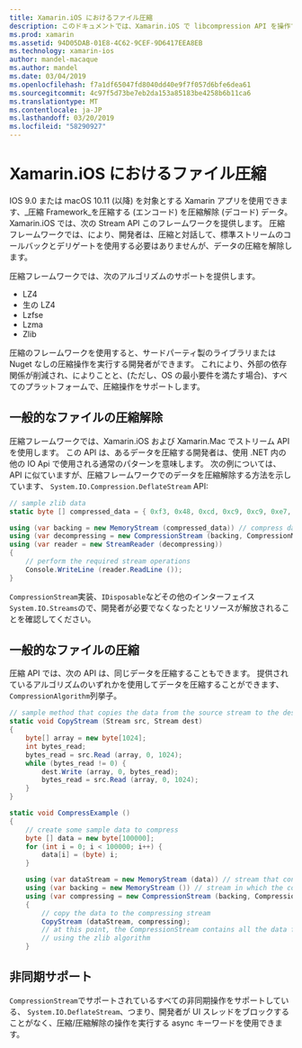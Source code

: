 ```yaml
---
title: Xamarin.iOS におけるファイル圧縮
description: このドキュメントでは、Xamarin.iOS で libcompression API を操作する方法について説明します。 縮小された、膨張させること、について説明し、さまざまなアルゴリズムをサポートします。
ms.prod: xamarin
ms.assetid: 94D05DAB-01E8-4C62-9CEF-9D6417EEA8EB
ms.technology: xamarin-ios
author: mandel-macaque
ms.author: mandel
ms.date: 03/04/2019
ms.openlocfilehash: f7a1df65047fd8040dd40e9f7f057d6bfe6dea61
ms.sourcegitcommit: 4c97f5d73be7eb2da153a85183be4258b6b11ca6
ms.translationtype: MT
ms.contentlocale: ja-JP
ms.lasthandoff: 03/20/2019
ms.locfileid: "58290927"
---
```

# <a name="file-compression-in-xamarinios"></a>Xamarin.iOS におけるファイル圧縮

IOS 9.0 または macOS 10.11 (以降) を対象とする Xamarin アプリを使用できます、_圧縮 Framework_を圧縮する (エンコード) を圧縮解除 (デコード) データ。 Xamarin.iOS では、次の Stream API このフレームワークを提供します。 圧縮フレームワークでは、により、開発者は、圧縮と対話して、標準ストリームのコールバックとデリゲートを使用する必要はありませんが、データの圧縮を解除します。

圧縮フレームワークでは、次のアルゴリズムのサポートを提供します。

* LZ4
* 生の LZ4
* Lzfse
* Lzma
* Zlib

圧縮のフレームワークを使用すると、サードパーティ製のライブラリまたは Nuget なしの圧縮操作を実行する開発者ができます。 これにより、外部の依存関係が削減され、によりことと、(ただし、OS の最小要件を満たす場合)、すべてのプラットフォームで、圧縮操作をサポートします。

## <a name="general-file-decompression"></a>一般的なファイルの圧縮解除

圧縮フレームワークでは、Xamarin.iOS および Xamarin.Mac でストリーム API を使用します。 この API は、あるデータを圧縮する開発者は、使用 .NET 内の他の IO Api で使用される通常のパターンを意味します。 次の例については、API に似ていますが、圧縮フレームワークでのデータを圧縮解除する方法を示しています、 `System.IO.Compression.DeflateStream` API:

```csharp
// sample zlib data
static byte [] compressed_data = { 0xf3, 0x48, 0xcd, 0xc9, 0xc9, 0xe7, 0x02, 0x00 };

using (var backing = new MemoryStream (compressed_data)) // compress data to read
using (var decompressing = new CompressionStream (backing, CompressionMode.Decompress, CompressionAlgorithm.Zlib)) // create decompression stream with the correct algorithm
using (var reader = new StreamReader (decompressing))
{
    // perform the required stream operations
    Console.WriteLine (reader.ReadLine ());
}
```

`CompressionStream`実装、`IDisposable`などその他のインターフェイス`System.IO.Streams`ので、開発者が必要でなくなったとリソースが解放されることを確認してください。

## <a name="general-file-compression"></a>一般的なファイルの圧縮

圧縮 API では、次の API は、同じデータを圧縮することもできます。 提供されているアルゴリズムのいずれかを使用してデータを圧縮することができます、`CompressionAlgorithm`列挙子。

```csharp
// sample method that copies the data from the source stream to the destination stream
static void CopyStream (Stream src, Stream dest)
{
    byte[] array = new byte[1024];
    int bytes_read;
    bytes_read = src.Read (array, 0, 1024);
    while (bytes_read != 0) {
        dest.Write (array, 0, bytes_read);
        bytes_read = src.Read (array, 0, 1024);
    }
}

static void CompressExample ()
{
    // create some sample data to compress
    byte [] data = new byte[100000];
    for (int i = 0; i < 100000; i++) {
        data[i] = (byte) i;
    }

    using (var dataStream = new MemoryStream (data)) // stream that contains the data to compress
    using (var backing = new MemoryStream ()) // stream in which the compress data will be written
    using (var compressing = new CompressionStream (backing, CompressionMode.Compress, CompressionAlgorithm.Zlib, true))
    {
        // copy the data to the compressing stream
        CopyStream (dataStream, compressing);
        // at this point, the CompressionStream contains all the data from the dataStream but compressed
        // using the zlib algorithm
    }
```

## <a name="async-support"></a>非同期サポート

`CompressionStream`でサポートされているすべての非同期操作をサポートしている、 `System.IO.DeflateStream`、つまり、開発者が UI スレッドをブロックすることがなく、圧縮/圧縮解除の操作を実行する async キーワードを使用できます。